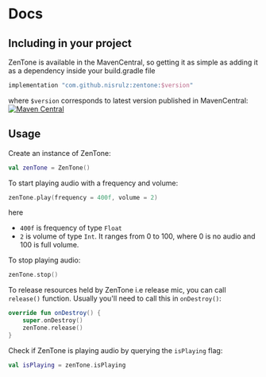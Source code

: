 # Docs

## Including in your project

ZenTone is available in the MavenCentral, so getting it as simple as adding it as a dependency
inside your build.gradle file

```gradle
implementation "com.github.nisrulz:zentone:$version"
```

where `$version` corresponds to latest version published in
MavenCentral: [![Maven Central](https://maven-badges.herokuapp.com/maven-central/com.github.nisrulz/zentone/badge.svg)](https://maven-badges.herokuapp.com/maven-central/com.github.nisrulz/zentone)

## Usage

Create an instance of ZenTone:

```kt
val zenTone = ZenTone()
```

To start playing audio with a frequency and volume:

```kt
zenTone.play(frequency = 400f, volume = 2)
```

here

- `400f` is frequency of type `Float`
- `2` is volume of type `Int`. It ranges from 0 to 100, where 0 is no audio and 100 is full volume.

To stop playing audio:

```kt
zenTone.stop()
```

To release resources held by ZenTone i.e release mic, you can call `release()` function. Usually you'll need to call this in `onDestroy()`:

```kt
override fun onDestroy() {
    super.onDestroy()
    zenTone.release()
}
```

Check if ZenTone is playing audio by querying the `isPlaying` flag:

```kt
val isPlaying = zenTone.isPlaying
```


